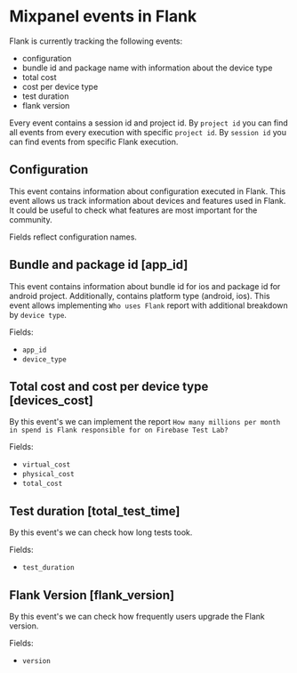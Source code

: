 # Mixpanel events in Flank

Flank is currently tracking the following events:

- configuration
- bundle id and package name with information about the device type
- total cost
- cost per device type
- test duration
- flank version

Every event contains a session id and project id. By ```project id``` you can find all events from every execution with specific ```project id```. By ```session id``` you can find events from specific
Flank execution.

## Configuration

This event contains information about configuration executed in Flank. This event allows us
track information about devices and features used in Flank.
It could be useful to check what features are most important for the community.

Fields reflect configuration names.

## Bundle and package id [app_id]

This event contains information about bundle id for ios and package id for android project. Additionally,
contains platform type (android, ios). This event allows implementing ```Who uses Flank``` report with additional breakdown by ```device type```.

Fields:

- ```app_id```
- ```device_type```

## Total cost and cost per device type [devices_cost]

By this event's we can implement the report ```How many millions per month in spend is Flank responsible for on Firebase Test Lab? ```

Fields:

- ```virtual_cost```
- ```physical_cost```
- ```total_cost```

## Test duration [total_test_time]

By this event's we can check how long tests took.

Fields:

- ```test_duration```

## Flank Version [flank_version]

By this event's we can check how frequently users upgrade the Flank version.

Fields:

- ```version```
